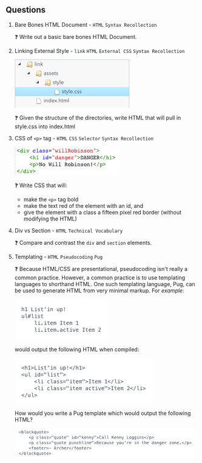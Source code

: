 ## Questions

1. Bare Bones HTML Document - `HTML` `Syntax Recollection`

   ❓ Write out a basic bare bones HTML Document.

1. Linking External Style - `link` `HTML` `External CSS` `Syntax Recollection`

   ![Linking External Style](images/HTML_Creation/HTML_Creation_Linking_External_Style.png)

   ❓ Given the structure of the directories, write HTML that will pull in style.css into index.html

1. CSS of `<p>` tag - `HTML` `CSS` `Selector` `Syntax Recollection`

   ![CSS of p tag](images/HTML_Creation/HTML_Creation_CSS_of_p_tag.png)

   ❓ Write CSS that will:

   - make the `<p>` tag bold
   - make the text red of the element with an id, and
   - give the element with a class a fifteen pixel red border (without modifying the HTML)

1. Div vs Section - `HTML` `Technical Vocabulary`

   ❓ Compare and contrast the `div` and `section` elements.

1. Templating - `HTML` `Pseudocoding` `Pug`

   ❓ Because HTML/CSS are presentational, pseudocoding isn't really a common practice. However, a common practice is to use templating languages to shorthand HTML. One such templating language, Pug, can be used to generate HTML from very minimal markup. For _example_:

   ![Templating](images/HTML_Creation/HTML_Creation_Templating_1.png)

   would output the following HTML when compiled:

   ![Templating](images/HTML_Creation/HTML_Creation_Templating_2.png)

   How would you write a Pug template which would output the following HTML?

   ![Templating](images/HTML_Creation/HTML_Creation_Templating_3.png)
